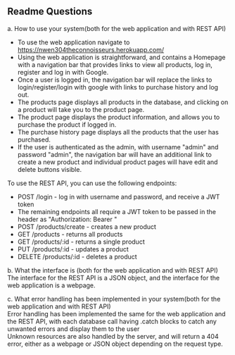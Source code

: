 ## Readme Questions
a. How to use your system(both for the web application and with REST API)  
- To use the web application navigate to https://nwen304theconnoisseurs.herokuapp.com/  
- Using the web application is straightforward, and contains a Homepage with a navigation bar that provides links to view all products, log in, register and log in with Google.  
- Once a user is logged in, the navigation bar will replace the links to login/register/login with google with links to purchase history and log out.
- The products page displays all products in the database, and clicking on a product will take you to the product page.
- The product page displays the product information, and allows you to purchase the product if logged in.
- The purchase history page displays all the products that the user has purchased.
- If the user is authenticated as the admin, with username "admin" and password "admin", the navigation bar will have an additional link to create a new product and individual product pages will have edit and delete buttons visible.

To use the REST API, you can use the following endpoints:
- POST /login - log in with username and password, and receive a JWT token
- The remaining endpoints all require a JWT token to be passed in the header as "Authorization: Bearer <token>"
- POST /products/create - creates a new product
- GET /products - returns all products
- GET /products/:id - returns a single product
- PUT /products/:id - updates a product
- DELETE /products/:id - deletes a product

b. What the interface is (both for the web application and with REST API)  
The interface for the REST API is a JSON object, and the interface for the web application is a webpage.  


c. What error handling has been implemented in your system(both for the web application and with REST API)  
Error handling has been implemented the same for the web application and the REST API, with each database call having .catch blocks to catch any unwanted errors and display them to the user  
Unknown resources are also handled by the server, and will return a 404 error, either as a webpage or JSON object depending on the request type.